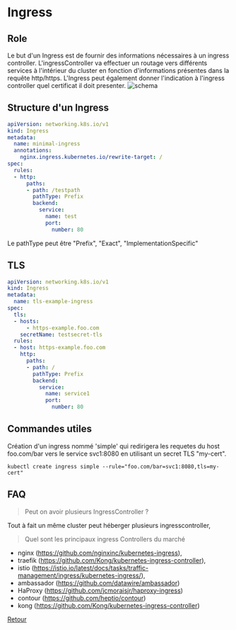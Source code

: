 # Ingress 
## Role
Le but d'un Ingress est de fournir des informations nécessaires à un ingress controller.
L'ingressController va effectuer un routage vers différents services à l'intérieur du cluster en fonction d'informations présentes dans la requête http/https. 
L'Ingress peut également donner l'indication à l'ingress controller quel certificat il doit presenter.
![schema](https://obeyler.github.io/Formation-K8S/images/Ingress.svg)


## Structure d'un Ingress
```yaml
apiVersion: networking.k8s.io/v1
kind: Ingress
metadata:
  name: minimal-ingress
  annotations:
    nginx.ingress.kubernetes.io/rewrite-target: /
spec:
  rules:
  - http:
      paths:
      - path: /testpath
        pathType: Prefix
        backend:
          service:
            name: test
            port:
              number: 80
```

Le pathType peut être "Prefix", "Exact", "ImplementationSpecific"

## TLS
```yaml
apiVersion: networking.k8s.io/v1
kind: Ingress
metadata:
  name: tls-example-ingress
spec:
  tls:
  - hosts:
      - https-example.foo.com
    secretName: testsecret-tls
  rules:
  - host: https-example.foo.com
    http:
      paths:
      - path: /
        pathType: Prefix
        backend:
          service:
            name: service1
            port:
              number: 80
```

## Commandes utiles
Création d'un ingress nommé 'simple' qui redirigera les requetes du host foo.com/bar  vers le service svc1:8080 en utilisant un secret TLS "my-cert".
```
kubectl create ingress simple --rule="foo.com/bar=svc1:8080,tls=my-cert"
```

## FAQ
>Peut on avoir plusieurs IngressController ?

Tout à fait un même cluster peut héberger plusieurs ingresscontroller,  

> Quel sont les principaux ingress Controllers du marché

- nginx (https://github.com/nginxinc/kubernetes-ingress),
- traefik (https://github.com/Kong/kubernetes-ingress-controller), 
- istio (https://istio.io/latest/docs/tasks/traffic-management/ingress/kubernetes-ingress/),
- ambassador (https://github.com/datawire/ambassador)
- HaProxy (https://github.com/jcmoraisjr/haproxy-ingress)
- contour (https://github.com/heptio/contour)
- kong (https://github.com/Kong/kubernetes-ingress-controller)

[Retour](https://obeyler.github.io/Formation-K8S/)
